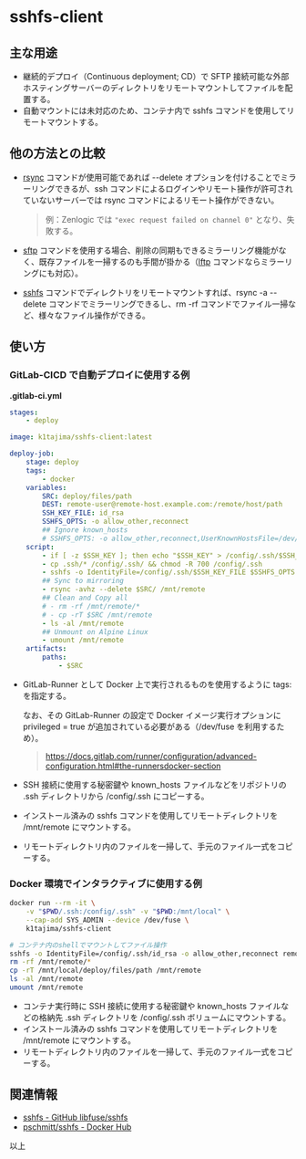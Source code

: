 # sshfs-client

## 主な用途

* 継続的デプロイ（Continuous deployment; CD）で SFTP 接続可能な外部ホスティングサーバーのディレクトリをリモートマウントしてファイルを配置する。
* 自動マウントには未対応のため、コンテナ内で sshfs コマンドを使用してリモートマウントする。

## 他の方法との比較

* [rsync][rsync] コマンドが使用可能であれば --delete オプションを付けることでミラーリングできるが、ssh コマンドによるログインやリモート操作が許可されていないサーバーでは rsync コマンドによるリモート操作ができない。

  > 例：Zenlogic では `"exec request failed on channel 0"` となり、失敗する。

* [sftp][sftp] コマンドを使用する場合、削除の同期もできるミラーリング機能がなく、既存ファイルを一掃するのも手間が掛かる（[lftp][lftp] コマンドならミラーリングにも対応）。
* [sshfs][sshfs] コマンドでディレクトリをリモートマウントすれば、rsync -a --delete コマンドでミラーリングできるし、rm -rf コマンドでファイル一掃など、様々なファイル操作ができる。

[rsync]: https://linux.die.net/man/1/rsync
[sftp]: https://linux.die.net/man/1/sftp
[lftp]: https://linux.die.net/man/1/lftp
[sshfs]: https://linux.die.net/man/1/sshfs

## 使い方

### GitLab-CICD で自動デプロイに使用する例

**.gitlab-ci.yml**

```yml
stages:
    - deploy

image: k1tajima/sshfs-client:latest

deploy-job:
    stage: deploy
    tags:
        - docker
    variables:
        SRC: deploy/files/path
        DEST: remote-user@remote-host.example.com:/remote/host/path
        SSH_KEY_FILE: id_rsa
        SSHFS_OPTS: -o allow_other,reconnect
        ## Ignore known_hosts
        # SSHFS_OPTS: -o allow_other,reconnect,UserKnownHostsFile=/dev/null,StrictHostKeyChecking=no
    script:
        - if [ -z $SSH_KEY ]; then echo "$SSH_KEY" > /config/.ssh/$SSH_KEY_FILE; fi
        - cp .ssh/* /config/.ssh/ && chmod -R 700 /config/.ssh
        - sshfs -o IdentityFile=/config/.ssh/$SSH_KEY_FILE $SSHFS_OPTS $DEST /mnt/remote
        ## Sync to mirroring
        - rsync -avhz --delete $SRC/ /mnt/remote
        ## Clean and Copy all
        # - rm -rf /mnt/remote/*
        # - cp -rT $SRC /mnt/remote
        - ls -al /mnt/remote
        ## Unmount on Alpine Linux
        - umount /mnt/remote
    artifacts:
        paths:
            - $SRC
```

* GitLab-Runner として Docker 上で実行されるものを使用するように tags: を指定する。

  なお、その GitLab-Runner の設定で Docker イメージ実行オプションに privileged = true が追加されている必要がある（/dev/fuse を利用するため）。

    > https://docs.gitlab.com/runner/configuration/advanced-configuration.html#the-runnersdocker-section

* SSH 接続に使用する秘密鍵や known_hosts ファイルなどをリポジトリの .ssh ディレクトリから /config/.ssh にコピーする。
* インストール済みの sshfs コマンドを使用してリモートディレクトリを /mnt/remote にマウントする。
* リモートディレクトリ内のファイルを一掃して、手元のファイル一式をコピーする。

### Docker 環境でインタラクティブに使用する例

```bash
docker run --rm -it \
    -v "$PWD/.ssh:/config/.ssh" -v "$PWD:/mnt/local" \
    --cap-add SYS_ADMIN --device /dev/fuse \
    k1tajima/sshfs-client

# コンテナ内のshellでマウントしてファイル操作
sshfs -o IdentityFile=/config/.ssh/id_rsa -o allow_other,reconnect remote-user@remote-host.example.com:/remote/host/path /mnt/remote
rm -rf /mnt/remote/*
cp -rT /mnt/local/deploy/files/path /mnt/remote
ls -al /mnt/remote
umount /mnt/remote
```

* コンテナ実行時に SSH 接続に使用する秘密鍵や known_hosts ファイルなどの格納先 .ssh ディレクトリを /config/.ssh ボリュームにマウントする。
* インストール済みの sshfs コマンドを使用してリモートディレクトリを /mnt/remote にマウントする。
* リモートディレクトリ内のファイルを一掃して、手元のファイル一式をコピーする。

## 関連情報

* [sshfs - GitHub libfuse/sshfs](https://github.com/libfuse/sshfs)
* [pschmitt/sshfs - Docker Hub](https://hub.docker.com/r/pschmitt/sshfs)

以上
